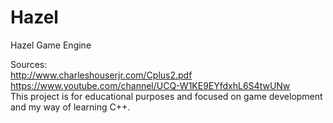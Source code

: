 # Hazel
Hazel Game Engine

Sources:
<br/>
http://www.charleshouserjr.com/Cplus2.pdf
<br/>
https://www.youtube.com/channel/UCQ-W1KE9EYfdxhL6S4twUNw
<br/>
This project is for educational purposes and focused on game development and my way of learning C++.
